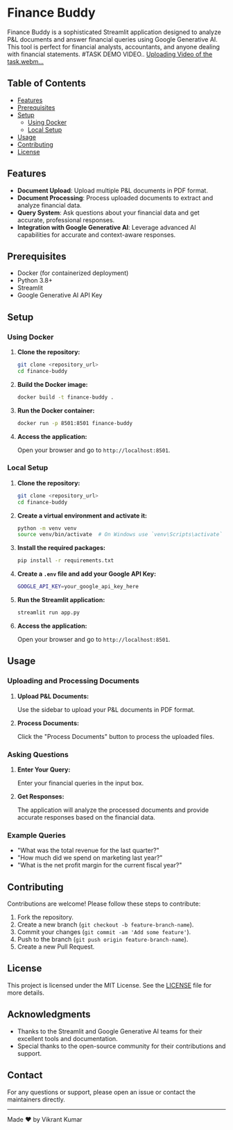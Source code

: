 # Finance Buddy

Finance Buddy is a sophisticated Streamlit application designed to analyze P&L documents and answer financial queries using Google Generative AI. This tool is perfect for financial analysts, accountants, and anyone dealing with financial statements.
#TASK DEMO VIDEO..
[Uploading Video of the task.webm…]()


## Table of Contents

- [Features](#features)
- [Prerequisites](#prerequisites)
- [Setup](#setup)
  - [Using Docker](#using-docker)
  - [Local Setup](#local-setup)
- [Usage](#usage)
- [Contributing](#contributing)
- [License](#license)

## Features

- **Document Upload**: Upload multiple P&L documents in PDF format.
- **Document Processing**: Process uploaded documents to extract and analyze financial data.
- **Query System**: Ask questions about your financial data and get accurate, professional responses.
- **Integration with Google Generative AI**: Leverage advanced AI capabilities for accurate and context-aware responses.

## Prerequisites

- Docker (for containerized deployment)
- Python 3.8+
- Streamlit
- Google Generative AI API Key

## Setup

### Using Docker

1. **Clone the repository:**

    ```sh
    git clone <repository_url>
    cd finance-buddy
    ```

2. **Build the Docker image:**

    ```sh
    docker build -t finance-buddy .
    ```

3. **Run the Docker container:**

    ```sh
    docker run -p 8501:8501 finance-buddy
    ```

4. **Access the application:**

    Open your browser and go to `http://localhost:8501`.

### Local Setup

1. **Clone the repository:**

    ```sh
    git clone <repository_url>
    cd finance-buddy
    ```

2. **Create a virtual environment and activate it:**

    ```sh
    python -m venv venv
    source venv/bin/activate  # On Windows use `venv\Scripts\activate`
    ```

3. **Install the required packages:**

    ```sh
    pip install -r requirements.txt
    ```

4. **Create a `.env` file and add your Google API Key:**

    ```sh
    GOOGLE_API_KEY=your_google_api_key_here
    ```

5. **Run the Streamlit application:**

    ```sh
    streamlit run app.py
    ```

6. **Access the application:**

    Open your browser and go to `http://localhost:8501`.

## Usage

### Uploading and Processing Documents

1. **Upload P&L Documents:**

    Use the sidebar to upload your P&L documents in PDF format.

2. **Process Documents:**

    Click the "Process Documents" button to process the uploaded files.

### Asking Questions

1. **Enter Your Query:**

    Enter your financial queries in the input box.

2. **Get Responses:**

    The application will analyze the processed documents and provide accurate responses based on the financial data.

### Example Queries

- "What was the total revenue for the last quarter?"
- "How much did we spend on marketing last year?"
- "What is the net profit margin for the current fiscal year?"

## Contributing

Contributions are welcome! Please follow these steps to contribute:

1. Fork the repository.
2. Create a new branch (`git checkout -b feature-branch-name`).
3. Commit your changes (`git commit -am 'Add some feature'`).
4. Push to the branch (`git push origin feature-branch-name`).
5. Create a new Pull Request.

## License

This project is licensed under the MIT License. See the [LICENSE](LICENSE) file for more details.

## Acknowledgments

- Thanks to the Streamlit and Google Generative AI teams for their excellent tools and documentation.
- Special thanks to the open-source community for their contributions and support.

## Contact

For any questions or support, please open an issue or contact the maintainers directly.

---

Made ❤️ by Vikrant Kumar
